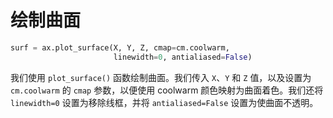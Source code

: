 # 绘制曲面

```python
surf = ax.plot_surface(X, Y, Z, cmap=cm.coolwarm,
                       linewidth=0, antialiased=False)
```

我们使用 `plot_surface()` 函数绘制曲面。我们传入 `X`、`Y` 和 `Z` 值，以及设置为 `cm.coolwarm` 的 `cmap` 参数，以便使用 coolwarm 颜色映射为曲面着色。我们还将 `linewidth=0` 设置为移除线框，并将 `antialiased=False` 设置为使曲面不透明。
